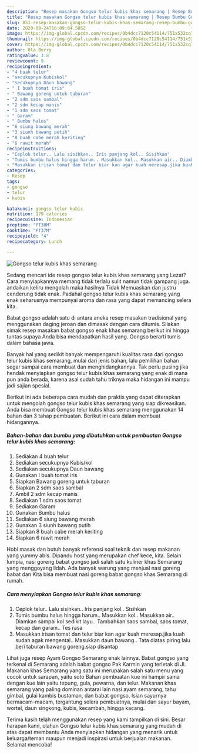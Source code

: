 ```yaml
---
description: "Resep masakan Gongso telur kubis khas semarang | Resep Bumbu Gongso telur kubis khas semarang Yang Lezat"
title: "Resep masakan Gongso telur kubis khas semarang | Resep Bumbu Gongso telur kubis khas semarang Yang Lezat"
slug: 851-resep-masakan-gongso-telur-kubis-khas-semarang-resep-bumbu-gongso-telur-kubis-khas-semarang-yang-lezat
date: 2020-09-24T16:09:04.585Z
image: https://img-global.cpcdn.com/recipes/0b4dcc7120c54114/751x532cq70/gongso-telur-kubis-khas-semarang-foto-resep-utama.jpg
thumbnail: https://img-global.cpcdn.com/recipes/0b4dcc7120c54114/751x532cq70/gongso-telur-kubis-khas-semarang-foto-resep-utama.jpg
cover: https://img-global.cpcdn.com/recipes/0b4dcc7120c54114/751x532cq70/gongso-telur-kubis-khas-semarang-foto-resep-utama.jpg
author: Ola Berry
ratingvalue: 3.8
reviewcount: 9
recipeingredient:
- "4 buah telur"
- "secukupnya Kubiskol"
- "secukupnya Daun bawang"
- " I buah tomat iris"
- " Bawang goreng untuk taburan"
- "2 sdm saos sambal"
- "2 sdm kecap manis"
- "1 sdm saos tomat"
- " Garam"
- " Bumbu halus"
- "6 siung bawang merah"
- "3 siunh bawang putih"
- "8 buah cabe merah keriting"
- "6 rawit merah"
recipeinstructions:
- "Ceplok telur.. Lalu sisihkan.. Iris panjang kol.. Sisihkan"
- "Tumis bumbu halus hingga harum.. Masukkan kol.. Masukkan air.. Diamkan sampai kol sedikit layu.. Tambahkan saos sambal, saos tomat, kecap dan garam.. Tes rasa"
- "Masukkan irisan tomat dan telur biar kan agar kuah meresap.jika kuah sudah agak mengental.. Masukkan daun bawang.. Tata diatas piring lalu beri taburan bawang goreng.siap disantap"
categories:
- Resep
tags:
- gongso
- telur
- kubis

katakunci: gongso telur kubis 
nutrition: 179 calories
recipecuisine: Indonesian
preptime: "PT38M"
cooktime: "PT37M"
recipeyield: "4"
recipecategory: Lunch

---
```



![Gongso telur kubis khas semarang](https://img-global.cpcdn.com/recipes/0b4dcc7120c54114/751x532cq70/gongso-telur-kubis-khas-semarang-foto-resep-utama.jpg)

Sedang mencari ide resep gongso telur kubis khas semarang yang Lezat? Cara menyiapkannya memang tidak terlalu sulit namun tidak gampang juga. andaikan keliru mengolah maka hasilnya Tidak Memuaskan dan justru cenderung tidak enak. Padahal gongso telur kubis khas semarang yang enak seharusnya mempunyai aroma dan rasa yang dapat memancing selera kita.

Babat gongso adalah satu di antara aneka resep masakan tradisional yang menggunakan daging jeroan dan dimasak dengan cara ditumis. Silakan simak resep masakan babat gongso enak khas semarang berikut ini hingga tuntas supaya Anda bisa mendapatkan hasil yang. Gongso berarti tumis dalam bahasa jawa.

Banyak hal yang sedikit banyak mempengaruhi kualitas rasa dari gongso telur kubis khas semarang, mulai dari jenis bahan, lalu pemilihan bahan segar sampai cara membuat dan menghidangkannya. Tak perlu pusing jika hendak menyiapkan gongso telur kubis khas semarang yang enak di mana pun anda berada, karena asal sudah tahu triknya maka hidangan ini mampu jadi sajian spesial.


Berikut ini ada beberapa cara mudah dan praktis yang dapat diterapkan untuk mengolah gongso telur kubis khas semarang yang siap dikreasikan. Anda bisa membuat Gongso telur kubis khas semarang menggunakan 14 bahan dan 3 tahap pembuatan. Berikut ini cara dalam membuat hidangannya.

<!--inarticleads1-->

##### Bahan-bahan dan bumbu yang dibutuhkan untuk pembuatan Gongso telur kubis khas semarang:

1. Sediakan 4 buah telur
1. Sediakan secukupnya Kubis/kol
1. Sediakan secukupnya Daun bawang
1. Gunakan  I buah tomat iris
1. Siapkan  Bawang goreng untuk taburan
1. Siapkan 2 sdm saos sambal
1. Ambil 2 sdm kecap manis
1. Sediakan 1 sdm saos tomat
1. Sediakan  Garam
1. Gunakan  Bumbu halus
1. Sediakan 6 siung bawang merah
1. Gunakan 3 siunh bawang putih
1. Siapkan 8 buah cabe merah keriting
1. Siapkan 6 rawit merah


Hobi masak dan butuh banyak referensi soal teknik dan resep makanan yang yummy abis. Dipandu host yang merupakan chef kece, kita. Selain lumpia, nasi goreng babat gongso jadi salah satu kuliner khas Semarang yang menggoyang lidah. Ada banyak warung yang menjual nasi goreng babat dan Kita bisa membuat nasi goreng babat gongso khas Semarang di rumah. 

<!--inarticleads2-->

##### Cara menyiapkan Gongso telur kubis khas semarang:

1. Ceplok telur.. Lalu sisihkan.. Iris panjang kol.. Sisihkan
1. Tumis bumbu halus hingga harum.. Masukkan kol.. Masukkan air.. Diamkan sampai kol sedikit layu.. Tambahkan saos sambal, saos tomat, kecap dan garam.. Tes rasa
1. Masukkan irisan tomat dan telur biar kan agar kuah meresap.jika kuah sudah agak mengental.. Masukkan daun bawang.. Tata diatas piring lalu beri taburan bawang goreng.siap disantap


Lihat juga resep Ayam Gongso Semarang enak lainnya. Babat gongso yang terkenal di Semarang adalah babat gongso Pak Karmin yang terletak di Jl. Makanan khas Semarang yang satu ini merupakan salah satu menu yang cocok untuk sarapan, yaitu soto Bahan pembuatan kue ini hampir sama dengan kue lain yaitu tepung, gula, pewarna, dan telur. Makanan khas semarang yang paling dominan antarai lain nasi ayam semarang, tahu gimbal, gulai kambis bustaman, dan babat gongso. Isian sayurnya bermacam-macam, tergantung selera pembuatnya, mulai dari sayur bayam, wortel, daun singkong, kubis, kecambah, hingga kacang. 

Terima kasih telah menggunakan resep yang kami tampilkan di sini. Besar harapan kami, olahan Gongso telur kubis khas semarang yang mudah di atas dapat membantu Anda menyiapkan hidangan yang menarik untuk keluarga/teman maupun menjadi inspirasi untuk berjualan makanan. Selamat mencoba!
